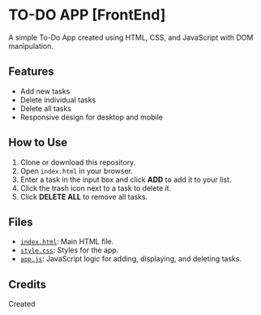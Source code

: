 # TO-DO APP [FrontEnd]

A simple To-Do App created using HTML, CSS, and JavaScript with DOM manipulation.

## Features

- Add new tasks
- Delete individual tasks
- Delete all tasks
- Responsive design for desktop and mobile

## How to Use

1. Clone or download this repository.
2. Open `index.html` in your browser.
3. Enter a task in the input box and click **ADD** to add it to your list.
4. Click the trash icon next to a task to delete it.
5. Click **DELETE ALL** to remove all tasks.

## Files

- [`index.html`](index.html): Main HTML file.
- [`style.css`](style.css): Styles for the app.
- [`app.js`](app.js): JavaScript logic for adding, displaying, and deleting tasks.

## Credits

Created
